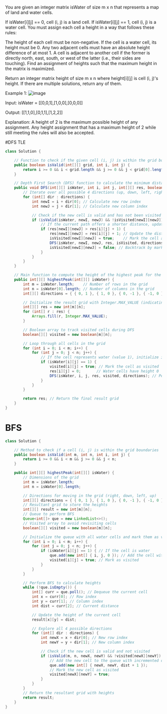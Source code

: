 You are given an integer matrix isWater of size m x n that represents a map of land and water cells.

If isWater[i][j] == 0, cell (i, j) is a land cell.
If isWater[i][j] == 1, cell (i, j) is a water cell.
You must assign each cell a height in a way that follows these rules:

The height of each cell must be non-negative.
If the cell is a water cell, its height must be 0.
Any two adjacent cells must have an absolute height difference of at most 1. A cell is adjacent to another cell if the former is directly north, east, south, or west of the latter (i.e., their sides are touching).
Find an assignment of heights such that the maximum height in the matrix is maximized.

Return an integer matrix height of size m x n where height[i][j] is cell (i, j)'s height. If there are multiple solutions, return any of them.

 

Example 1:
![image](https://assets.leetcode.com/uploads/2021/01/10/screenshot-2021-01-11-at-82050-am.png)

Input: isWater = [[0,0,1],[1,0,0],[0,0,0]]

Output: [[1,1,0],[0,1,1],[1,2,2]]

Explanation: A height of 2 is the maximum possible height of any assignment.
Any height assignment that has a maximum height of 2 while still meeting the rules will also be accepted.

#DFS TLE
```java
class Solution {

    // Function to check if the given cell (i, j) is within the grid boundaries
    public boolean isValid(int[][] grid, int i, int j) {
        return i >= 0 && i < grid.length && j >= 0 && j < grid[0].length;
    }

    // Depth First Search (DFS) function to calculate the minimum distance to water
    public void DFS(int[][] isWater, int i, int j, int[][] res, boolean[][] isVisited, int[][] directions) {
        // Iterate over all possible 4 directions (up, down, left, right)
        for (int[] dir : directions) {
            int newI = i + dir[0]; // Calculate new row index
            int newJ = j + dir[1]; // Calculate new column index

            // Check if the new cell is valid and has not been visited yet
            if (isValid(isWater, newI, newJ) && !isVisited[newI][newJ]) {
                // If the current path offers a shorter distance, update the result
                if (res[newI][newJ] > res[i][j] + 1) {
                    res[newI][newJ] = res[i][j] + 1; // Update the distance
                    isVisited[newI][newJ] = true;    // Mark the cell as visited
                    DFS(isWater, newI, newJ, res, isVisited, directions); // Recurse to explore further
                    isVisited[newI][newJ] = false; // Backtrack by marking the cell as unvisited
                }
            }
        }
    }

    // Main function to compute the height of the highest peak for the grid
    public int[][] highestPeak(int[][] isWater) {
        int m = isWater.length;    // Number of rows in the grid
        int n = isWater[0].length; // Number of columns in the grid
        int[][] directions = { { 0, 1 }, { 1, 0 }, { 0, -1 }, { -1, 0 } }; // Possible movement directions

        // Initialize the result grid with Integer.MAX_VALUE (indicating unvisited)
        int[][] res = new int[m][n];
        for (int[] r : res) {
            Arrays.fill(r, Integer.MAX_VALUE);
        }

        // Boolean array to track visited cells during DFS
        boolean[][] visited = new boolean[m][n];

        // Loop through all cells in the grid
        for (int i = 0; i < m; i++) {
            for (int j = 0; j < n; j++) {
                // If the cell represents water (value 1), initialize its distance
                if (isWater[i][j] == 1) {
                    visited[i][j] = true; // Mark the cell as visited
                    res[i][j] = 0;       // Water cells have height 0
                    DFS(isWater, i, j, res, visited, directions); // Perform DFS from this cell
                }
            }
        }

        return res; // Return the final result grid
    }
}

```

# BFS
```java
class Solution {

    // Method to check if a cell (i, j) is within the grid boundaries
    public boolean isValid(int m, int n, int i, int j) {
        return i >= 0 && i < m && j >= 0 && j < n;
    }

    public int[][] highestPeak(int[][] isWater) {
        // Dimensions of the grid
        int m = isWater.length;
        int n = isWater[0].length;

        // Directions for moving in the grid (right, down, left, up)
        int[][] directions = { { 0, 1 }, { 1, 0 }, { 0, -1 }, { -1, 0 } };
        // Resultant grid to store the heights
        int[][] result = new int[m][n];
        // Queue to perform BFS
        Queue<int[]> que = new LinkedList<>();
        // Visited array to avoid revisiting cells
        boolean[][] visited = new boolean[m][n];

        // Initialize the queue with all water cells and mark them as visited
        for (int i = 0; i < m; i++) {
            for (int j = 0; j < n; j++) {
                if (isWater[i][j] == 1) { // If the cell is water
                    que.add(new int[] { i, j, 0 }); // Add the cell with initial distance 0
                    visited[i][j] = true; // Mark as visited
                }
            }
        }

        // Perform BFS to calculate heights
        while (!que.isEmpty()) {
            int[] curr = que.poll(); // Dequeue the current cell
            int x = curr[0]; // Row index
            int y = curr[1]; // Column index
            int dist = curr[2]; // Current distance

            // Update the height of the current cell
            result[x][y] = dist;

            // Explore all 4 possible directions
            for (int[] dir : directions) {
                int newX = x + dir[0]; // New row index
                int newY = y + dir[1]; // New column index

                // Check if the new cell is valid and not visited
                if (isValid(m, n, newX, newY) && !visited[newX][newY]) {
                    // Add the new cell to the queue with incremented distance
                    que.add(new int[] { newX, newY, dist + 1 });
                    // Mark the new cell as visited
                    visited[newX][newY] = true;
                }
            }
        }
        // Return the resultant grid with heights
        return result;
    }
}

```
